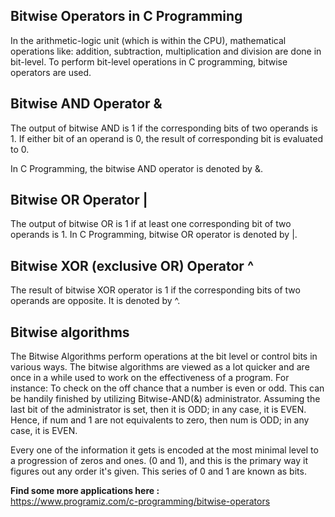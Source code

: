 ## Bitwise Operators in C Programming

In the arithmetic-logic unit (which is within the CPU), mathematical operations like: addition, subtraction, multiplication and division are done in bit-level. To perform bit-level operations in C programming, bitwise operators are used.

## Bitwise AND Operator &
The output of bitwise AND is 1 if the corresponding bits of two operands is 1. If either bit of an operand is 0, the result of corresponding bit is evaluated to 0.

In C Programming, the bitwise AND operator is denoted by &.


  ## Bitwise OR Operator |
The output of bitwise OR is 1 if at least one corresponding bit of two operands is 1. In C Programming, bitwise OR operator is denoted by |.

  ## Bitwise XOR (exclusive OR) Operator ^
  The result of bitwise XOR operator is 1 if the corresponding bits of two operands are opposite. It is denoted by ^.
  
  ## Bitwise algorithms
  The Bitwise Algorithms perform operations at the bit level or control bits in various ways. The bitwise algorithms are viewed as a lot quicker and are once in a while used to work on the effectiveness of a program.
  For instance: 
  To check on the off chance that a number is even or odd. 
  This can be handily finished by utilizing Bitwise-AND(&) administrator.
  Assuming the last bit of the administrator is set, then it is ODD; in any case, it is EVEN.
  Hence, if num and 1 are not equivalents to zero, then num is ODD; in any case, it is EVEN. 
  
  Every one of the information it gets is encoded at the most minimal level to a progression of zeros and ones.
  (0 and 1), and this is the primary way it figures out any order it's given. This series of 0 and 1 are known as bits.


**Find some more applications here :**</br>
https://www.programiz.com/c-programming/bitwise-operators


